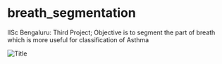 # breath_segmentation
IISc Bengaluru: Third Project; Objective is to segment the part of breath which is more useful for classification of Asthma 


![Title](https://user-images.githubusercontent.com/39628860/125202102-bc29f880-e28f-11eb-8444-06395965b8ad.jpg)
